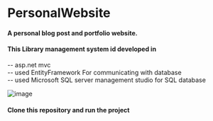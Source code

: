 # PersonalWebsite
#### A personal blog post and portfolio website.

#### This Library management system id developed in
-- asp.net mvc   
-- used EntityFramework For communicating with database    
-- used Microsoft SQL server management studio for SQL database   

![image](https://user-images.githubusercontent.com/49892149/208704932-35366d3f-c301-4cc8-af47-7f4ceadebc6a.png)



#### Clone this repository and run the project
